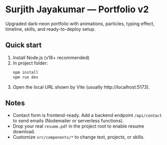 # Surjith Jayakumar — Portfolio v2

Upgraded dark-neon portfolio with animations, particles, typing effect, timeline, skills, and ready-to-deploy setup.

## Quick start
1. Install Node.js (v18+ recommended)
2. In project folder:
   ```bash
   npm install
   npm run dev
   ```
3. Open the local URL shown by Vite (usually http://localhost:5173).

## Notes
- Contact form is frontend-ready. Add a backend endpoint `/api/contact` to send emails (Nodemailer or serverless functions).
- Drop your real `resume.pdf` in the project root to enable resume download.
- Customize `src/components/*` to change text, projects, or skills.
